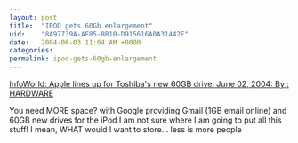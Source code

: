 ```yaml
---
layout: post
title:  "IPOD gets 60Gb enlargement"
uid:	"8A97739A-AF85-8B10-D915616A0A31442E"
date:   2004-06-03 11:04 AM +0000
categories: 
permalink: ipod-gets-60gb-enlargement
---
```

<a href="http://www.infoworld.com/article/04/06/02/HNappletoshdrive_1.html">InfoWorld: Apple lines up for Toshiba's new 60GB drive: June 02, 2004: By : HARDWARE</a>

You need MORE space? with Google providing Gmail (1GB email online) and 60GB new drives for the iPod I am not sure where I am going to put all this stuff! I mean, WHAT would I want to store... less is more people